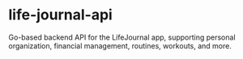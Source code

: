 # life-journal-api
Go-based backend API for the LifeJournal app, supporting personal organization, financial management, routines, workouts, and more.
